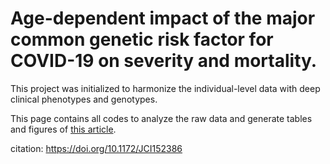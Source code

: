 # Age-dependent impact of the major common genetic risk factor for COVID-19 on severity and mortality.

This project was initialized to harmonize the individual-level data with deep clinical phenotypes and genotypes.

This page contains all codes to analyze the raw data and generate tables and figures of [this article](https://www.jci.org/articles/view/152386).

citation: https://doi.org/10.1172/JCI152386
